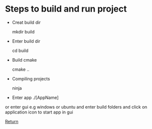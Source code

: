 # Steps to build and run project

- Creat build dir

    mkdir build

- Enter build dir

    cd build

- Build cmake

    cmake ..

- Compiling projects

    ninja

- Enter app ./[AppName]

or enter gui e.g windows or ubuntu and enter build folders and click on application icon to start app in gui

[Return](../README.md)